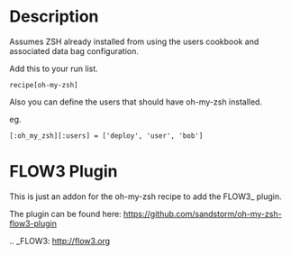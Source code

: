 Description
===========

Assumes ZSH already installed from using the users cookbook and associated data bag configuration.

Add this to your run list.

    recipe[oh-my-zsh]

Also you can define the users that should have oh-my-zsh installed.

eg.

    [:oh_my_zsh][:users] = ['deploy', 'user', 'bob']

FLOW3 Plugin
============

This is just an addon for the oh-my-zsh recipe to add the FLOW3_ plugin.

The plugin can be found  here: https://github.com/sandstorm/oh-my-zsh-flow3-plugin

.. _FLOW3: http://flow3.org